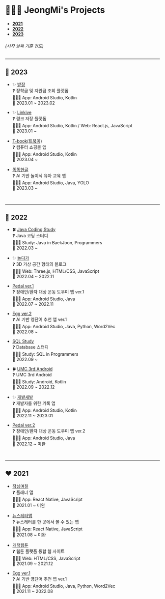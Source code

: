 # 👩🏻‍💻 JeongMi's Projects
- [**2021**](https://github.com/jung0115/jung0115/tree/main/portfolio#%EF%B8%8F-2021)  
- [**2022**](https://github.com/jung0115/jung0115/tree/main/portfolio#-2022)  
- [**2023**](https://github.com/jung0115/jung0115/blob/main/portfolio/README.md#-2023)  
###### (시작 날짜 기준 연도)

---

## 💛 2023
- ✨ [받장](https://github.com/EnoughKK/UMC_badjang_Android)  
❓ 장학금 및 지원금 조회 플랫폼  
👩🏻‍💻 App: Android Studio, Kotlin  
📅 2023.01 ~ 2023.02  

- ✨ [Linkive](https://github.com/jung0115/Linkive_AOS)  
❓ 링크 저장 플랫폼  
👩🏻‍💻 App: Android Studio, Kotlin / Web: React.js, JavaScript  
📅 2023.01 ~  

- [T-book(트북이)](https://github.com/ddwwon/T-book_AOS)  
❓ 컴퓨터 쇼핑몰 앱  
👩🏻‍💻 App: Android Studio, Kotlin  
📅 2023.04 ~  

- [똑똑한글](https://github.com/jung0115/Thock-Thock-Hangeul)  
❓ AI 기반 놀이식 유아 교육 앱  
👩🏻‍💻 App: Android Studio, Java, YOLO  
📅 2023.03 ~  

<br/>

---
## 🧡 2022
- 🍀 [Java Coding Study](https://github.com/jung0115/heo-goo-joe-0306)  
❓ Java 코딩 스터디  
👩🏻‍💻 Study: Java in BaekJoon, Programmers  
📅 2022.03 ~  

- ✨ [놀다가](https://github.com/yahoo557/bibimbap)  
❓ 3D 가상 공간 형태의 블로그  
👩🏻‍💻 Web: Three.js, HTML/CSS, JavaScript  
📅 2022.04 ~ 2022.11  

- [Pedal ver.1](https://github.com/jung0115/pedal_sports_app)  
❓ 장애인/환자 대상 운동 도우미 앱 ver.1  
👩🏻‍💻 App: Android Studio, Java  
📅 2022.07 ~ 2022.11  

- [Egg ver.2](https://github.com/jung0115/Egg_EnglishApp)  
❓ AI 기반 영단어 추천 앱 ver.1  
👩🏻‍💻 App: Android Studio, Java, Python, Word2Vec  
📅 2022.08 ~  

- [SQL Study](https://github.com/jung0115/db-study)  
❓ Database 스터디  
👩🏻‍💻 Study: SQL in Programmers  
📅 2022.09 ~  

- 🍀 [UMC 3rd Android](https://github.com/jung0115/UMC-Android-Study)  
❓ UMC 3rd Android  
👩🏻‍💻 Study: Android, Kotlin   
📅 2022.09 ~ 2022.12  

- ✨ [개발새발](https://github.com/ddwwon/Gaebal_Saebal_AOS_Ver.2)  
❓ 개발자를 위한 기록 앱  
👩🏻‍💻 App: Android Studio, Kotlin  
📅 2022.11 ~ 2023.01  

- [Pedal ver.2](https://github.com/jung0115/pedal_sports_app_ver.2)  
❓ 장애인/환자 대상 운동 도우미 앱 ver.2  
👩🏻‍💻 App: Android Studio, Java  
📅 2022.12 ~ 미완  

<br/>
  
---
## ❤️ 2021
- [작심며칠](https://github.com/13wjdgk/jsmc01)  
❓ 플래너 앱  
👩🏻‍💻 App: React Native, JavaScript  
📅 2021.01 ~ 미완  

- [뉴스레터앱](https://github.com/jung0115/Incomplete-projects/tree/main/3.NewsLetterApp)  
❓ 뉴스레터를 한 곳에서 볼 수 있는 앱  
👩🏻‍💻 App: React Native, JavaScript  
📅 2021.08 ~ 미완   

- [개척웹툰](https://github.com/ddwwon/2021-WEBTOON-Platform-dev)  
❓ 웹툰 플랫폼 통합 웹 사이트  
👩🏻‍💻 Web: HTML/CSS, JavaScript  
📅 2021.09 ~ 2021.12   

- [Egg ver.1](https://github.com/jung0115/English_App)  
❓ AI 기반 영단어 추천 앱 ver.1  
👩🏻‍💻 App: Android Studio, Java, Python, Word2Vec  
📅 2021.11 ~ 2022.08   
